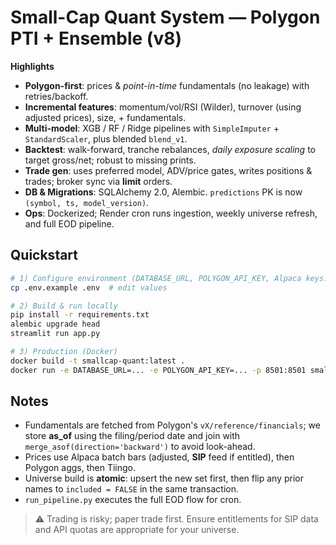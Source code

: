 # Small-Cap Quant System — Polygon PTI + Ensemble (v8)

**Highlights**

- **Polygon-first**: prices & *point-in-time* fundamentals (no leakage) with retries/backoff.
- **Incremental features**: momentum/vol/RSI (Wilder), turnover (using adjusted prices), size, + fundamentals.
- **Multi-model**: XGB / RF / Ridge pipelines with `SimpleImputer` + `StandardScaler`, plus blended `blend_v1`.
- **Backtest**: walk-forward, tranche rebalances, *daily exposure scaling* to target gross/net; robust to missing prints.
- **Trade gen**: uses preferred model, ADV/price gates, writes positions & trades; broker sync via **limit** orders.
- **DB & Migrations**: SQLAlchemy 2.0, Alembic. `predictions` PK is now `(symbol, ts, model_version)`.
- **Ops**: Dockerized; Render cron runs ingestion, weekly universe refresh, and full EOD pipeline.

## Quickstart

```bash
# 1) Configure environment (DATABASE_URL, POLYGON_API_KEY, Alpaca keys...)
cp .env.example .env  # edit values

# 2) Build & run locally
pip install -r requirements.txt
alembic upgrade head
streamlit run app.py

# 3) Production (Docker)
docker build -t smallcap-quant:latest .
docker run -e DATABASE_URL=... -e POLYGON_API_KEY=... -p 8501:8501 smallcap-quant:latest
```

## Notes

- Fundamentals are fetched from Polygon's `vX/reference/financials`; we store **as_of** using the filing/period date and join with `merge_asof(direction='backward')` to avoid look-ahead.
- Prices use Alpaca batch bars (adjusted, **SIP** feed if entitled), then Polygon aggs, then Tiingo.
- Universe build is **atomic**: upsert the new set first, then flip any prior names to `included = FALSE` in the same transaction.
- `run_pipeline.py` executes the full EOD flow for cron.

> ⚠️ Trading is risky; paper trade first. Ensure entitlements for SIP data and API quotas are appropriate for your universe.

